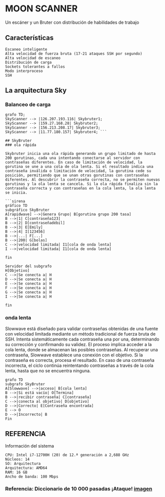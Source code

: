 # MOON SCANNER
Un escáner y un Bruter con distribución de habilidades de trabajo

## Características
```
Escaneo inteligente
Alta velocidad de fuerza bruta (17-21 ataques SSH por segundo)
Alta velocidad de escaneo
Distribución de carga
Sockets tolerantes a fallos
Modo interproceso
SSH
```

## La arquitectura Sky
### Balanceo de carga
```sirena
grafo TD;
SkyScanner --> |126.207.193.116| Skybruter1;
SkyScanner --> |159.27.168.28| Skybruter2;
SkyScanner --> |156.213.208.17| Skybruter3;
SkyScanner --> |11.77.180.157| Skybruter4; ```

## SkyBruter
### ola rápida

Skybruter inicia una ola rápida generando un grupo limitado de hasta 200 gorutinas, cada una intentando conectarse al servidor con contraseñas diferentes. En caso de limitación de velocidad, la gorutina se une a una cola de ola lenta. Si el resultado indica una contraseña inválida o limitación de velocidad, la gorutina cede su posición, permitiendo que se unan otras gorutinas con contraseñas diferentes. Al descubrir la contraseña correcta, no se permiten nuevas gorutinas y la ola lenta se cancela. Si la ola rápida finaliza sin la contraseña correcta y con contraseñas en la cola lenta, la ola lenta se inicia.

```sirena
gráfico TD
subgráfico SkyBruter
A[rapidwave] -->|Genera Grupo| B[gorutina grupo 200 tasa]
B -->|1| C[contraseña123]
B -->|2| D[contraseñadébil]
B -->|3| E[Emily]
B -->|4| I[123456]
B -->|...| F[...]
B -->|200| G[bolas]
C -->|velocidad limitada| I1[cola de onda lenta]
I -->|velocidad limitada| I1[cola de onda lenta]

fin

Servidor del subgrafo
H[Objetivo]
C -->|Se conecta a| H
D -->|Se conecta a| H
E -->|Se conecta a| H
F -->|Se conecta a| H
G -->|Se conecta a| H
I -->|Se conecta a| H

fin
```

### onda lenta
Slowwave está diseñado para validar contraseñas obtenidas de una fuente con velocidad limitada mediante un método tradicional de fuerza bruta de SSH. Intenta sistemáticamente cada contraseña una por una, determinando su corrección y confirmando su validez. El proceso implica acceder a la cola lenta, donde se almacenan las posibles contraseñas. Al recuperar una contraseña, Slowwave establece una conexión con el objetivo. Si la contraseña es correcta, procesa el resultado. En caso de una contraseña incorrecta, el ciclo continúa reintentando contraseñas a través de la cola lenta, hasta que no se encuentra ninguna.

```sirena
grafo TD
subgrafo SkyBruter
A[Slowwave] -->|acceso| B[cola lenta]
B -->|Si está vacío| O[Termina]
B -->|recibir contraseña| C[contraseña]
C -->|conecta al objetivo| D[objetivo]
D -->|Correcto| E[Contraseña encontrada]
E --> O
D -->|Incorrecto| B
Fin
```
## REFERENCIA

Información del sistema
```
CPU: Intel i7-12700H (20) de 12.ª generación a 2,688 GHz
Núcleos: 14
SO: Arquitectura
Arquitectura: AMD64
RAM: 16 GB
Ancho de banda: 100 Mbps
```

### Referencia: Diccionario de 10 000 pasadas ¡Ataque! [imagen](https://i.ibb.co/WNTnjSY9/332048560-11d7a186-490a-4e1c-9047-d8a754a2208d.png)
